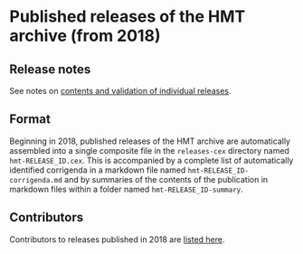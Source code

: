 # Published releases of the HMT archive (from 2018)


## Release notes

See notes on [contents and validation of individual releases](./releases.md).



## Format

Beginning in 2018, published releases of the HMT archive are automatically assembled into a single composite file in the `releases-cex` directory named `hmt-RELEASE_ID.cex`.  This is accompanied by a complete list of automatically identified corrigenda in a markdown file named `hmt-RELEASE_ID-corrigenda.md` and by summaries of the contents of the publication in markdown files within a folder named `hmt-RELEASE_ID-summary`.


## Contributors

Contributors to releases published in 2018 are [listed here](../contributors/2018.md).
